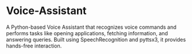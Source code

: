 # Voice-Assistant
A Python-based Voice Assistant that recognizes voice commands and performs tasks like opening applications, fetching information, and answering queries. Built using SpeechRecognition and pyttsx3, it provides hands-free interaction.
